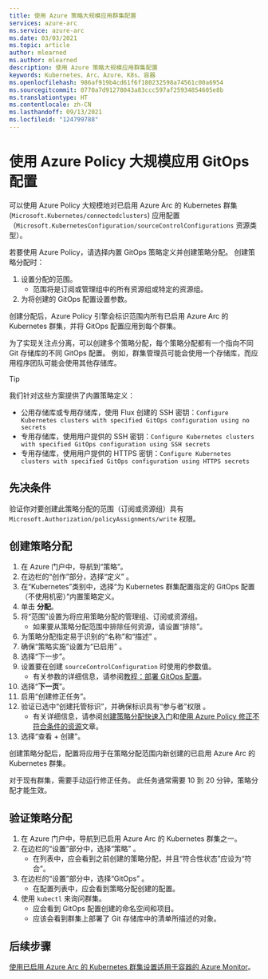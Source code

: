 ```yaml
---
title: 使用 Azure 策略大规模应用群集配置
services: azure-arc
ms.service: azure-arc
ms.date: 03/03/2021
ms.topic: article
author: mlearned
ms.author: mlearned
description: 使用 Azure 策略大规模应用群集配置
keywords: Kubernetes、Arc、Azure、K8s、容器
ms.openlocfilehash: 986af919b4cd61f6f180232598a74561c00a6954
ms.sourcegitcommit: 0770a7d91278043a83ccc597af25934854605e8b
ms.translationtype: HT
ms.contentlocale: zh-CN
ms.lasthandoff: 09/13/2021
ms.locfileid: "124799788"
---
```

# <a name="use-azure-policy-to-apply-gitops-configurations-at-scale"></a>使用 Azure Policy 大规模应用 GitOps 配置

可以使用 Azure Policy 大规模地对已启用 Azure Arc 的 Kubernetes 群集 (`Microsoft.Kubernetes/connectedclusters`) 应用配置（`Microsoft.KubernetesConfiguration/sourceControlConfigurations` 资源类型）。

若要使用 Azure Policy，请选择内置 GitOps 策略定义并创建策略分配。 创建策略分配时：
1. 设置分配的范围。
    * 范围将是订阅或管理组中的所有资源组或特定的资源组。
2. 为将创建的 GitOps 配置设置参数。 

创建分配后，Azure Policy 引擎会标识范围内所有已启用 Azure Arc 的 Kubernetes 群集，并将 GitOps 配置应用到每个群集。

为了实现关注点分离，可以创建多个策略分配，每个策略分配都有一个指向不同 Git 存储库的不同 GitOps 配置。 例如，群集管理员可能会使用一个存储库，而应用程序团队可能会使用其他存储库。

> [!TIP]
> 我们针对这些方案提供了内置策略定义：
> * 公用存储库或专用存储库，使用 Flux 创建的 SSH 密钥：`Configure Kubernetes clusters with specified GitOps configuration using no secrets`
> * 专用存储库，使用用户提供的 SSH 密钥：`Configure Kubernetes clusters with specified GitOps configuration using SSH secrets`
> * 专用存储库，使用用户提供的 HTTPS 密钥：`Configure Kubernetes clusters with specified GitOps configuration using HTTPS secrets`

## <a name="prerequisite"></a>先决条件

验证你对要创建此策略分配的范围（订阅或资源组）具有 `Microsoft.Authorization/policyAssignments/write` 权限。

## <a name="create-a-policy-assignment"></a>创建策略分配

1. 在 Azure 门户中，导航到“策略”。
1. 在边栏的“创作”部分，选择“定义” 。
1. 在“Kubernetes”类别中，选择“为 Kubernetes 群集配置指定的 GitOps 配置（不使用机密）”内置策略定义。 
1. 单击 **分配**。
1. 将“范围”设置为将应用策略分配的管理组、订阅或资源组。
    * 如果要从策略分配范围中排除任何资源，请设置“排除”。
1. 为策略分配指定易于识别的“名称”和“描述” 。
1. 确保“策略实施”设置为“已启用” 。
1. 选择“下一步”。
1. 设置要在创建 `sourceControlConfiguration` 时使用的参数值。
    * 有关参数的详细信息，请参阅[教程：部署 GitOps 配置](./tutorial-use-gitops-connected-cluster.md)。
1. 选择“**下一页**”。
1. 启用“创建修正任务”。
1. 验证已选中“创建托管标识”，并确保标识具有“参与者”权限 。 
    * 有关详细信息，请参阅[创建策略分配快速入门](../../governance/policy/assign-policy-portal.md)和[使用 Azure Policy 修正不符合条件的资源](../../governance/policy/how-to/remediate-resources.md)文章。
1. 选择“查看 + 创建”。

创建策略分配后，配置将应用于在策略分配范围内新创建的已启用 Azure Arc 的 Kubernetes 群集。

对于现有群集，需要手动运行修正任务。 此任务通常需要 10 到 20 分钟，策略分配才能生效。

## <a name="verify-a-policy-assignment"></a>验证策略分配

1. 在 Azure 门户中，导航到已启用 Azure Arc 的 Kubernetes 群集之一。
1. 在边栏的“设置”部分中，选择“策略” 。 
    * 在列表中，应会看到之前创建的策略分配，并且“符合性状态”应设为“符合”。
1. 在边栏的“设置”部分中，选择“GitOps” 。
    * 在配置列表中，应会看到策略分配创建的配置。
1. 使用 `kubectl` 来询问群集。 
    * 应会看到 GitOps 配置创建的命名空间和项目。
    * 应该会看到群集上部署了 Git 存储库中的清单所描述的对象。

## <a name="next-steps"></a>后续步骤

[使用已启用 Azure Arc 的 Kubernetes 群集设置适用于容器的 Azure Monitor](../../azure-monitor/containers/container-insights-enable-arc-enabled-clusters.md)。
